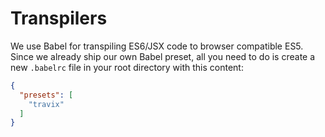 # Transpilers

We use Babel for transpiling ES6/JSX code to browser compatible ES5. Since we already ship our own Babel preset, all you need to do is create a new `.babelrc` file in your root directory with this content:

```json
{
  "presets": [
    "travix"
  ]
}
```
